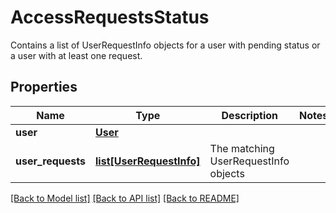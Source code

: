 # AccessRequestsStatus

Contains a list of UserRequestInfo objects for a user with pending status or a user with at least one request. 
## Properties
Name | Type | Description | Notes
------------ | ------------- | ------------- | -------------
**user** | [**User**](User.md) |  | 
**user_requests** | [**list[UserRequestInfo]**](UserRequestInfo.md) | The matching UserRequestInfo objects | 

[[Back to Model list]](../README.md#documentation-for-models) [[Back to API list]](../README.md#documentation-for-api-endpoints) [[Back to README]](../README.md)


